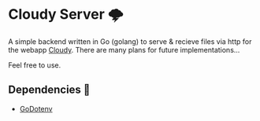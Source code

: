# Cloudy Server 🌩️
A simple backend written in Go (golang) to serve & recieve files via http for the webapp [Cloudy](https://cloudyfs.vercel.app).
There are many plans for future implementations... 

Feel free to use. 
## Dependencies 🔑
  - [GoDotenv](https://github.com/joho/godotenv)
  
  
